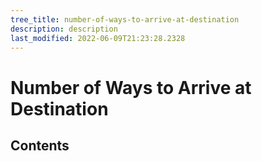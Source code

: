```yaml
---
tree_title: number-of-ways-to-arrive-at-destination
description: description
last_modified: 2022-06-09T21:23:28.2328
---
```


# Number of Ways to Arrive at Destination

## Contents
